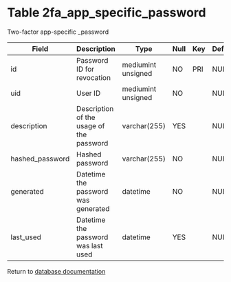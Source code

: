 Table 2fa_app_specific_password
===========

Two-factor app-specific _password

| Field           | Description                              | Type               | Null | Key | Default | Extra          |
| --------------- | ---------------------------------------- | ------------------ | ---- | --- | ------- | -------------- |
| id              | Password ID for revocation               | mediumint unsigned | NO   | PRI | NULL    | auto_increment |
| uid             | User ID                                  | mediumint unsigned | NO   |     | NULL    |                |
| description     | Description of the usage of the password | varchar(255)       | YES  |     | NULL    |                |
| hashed_password | Hashed password                          | varchar(255)       | NO   |     | NULL    |                |
| generated       | Datetime the password was generated      | datetime           | NO   |     | NULL    |                |
| last_used       | Datetime the password was last used      | datetime           | YES  |     | NULL    |                |

Return to [database documentation](help/database)
